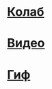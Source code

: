 # [Колаб](https://colab.research.google.com/drive/1g8x7i7hlh-3lR7338fctaJb3_6rwbIrL?usp=sharing)

# [Видео](https://drive.google.com/file/d/1mrVGrF0p-tqU_M1xolWKsOZ19AD3kmzD/view)

# [Гиф](https://drive.google.com/file/d/1rk3rj1TDIlpbYEkPxXjdIDmU8RC-VZ_T/view)
